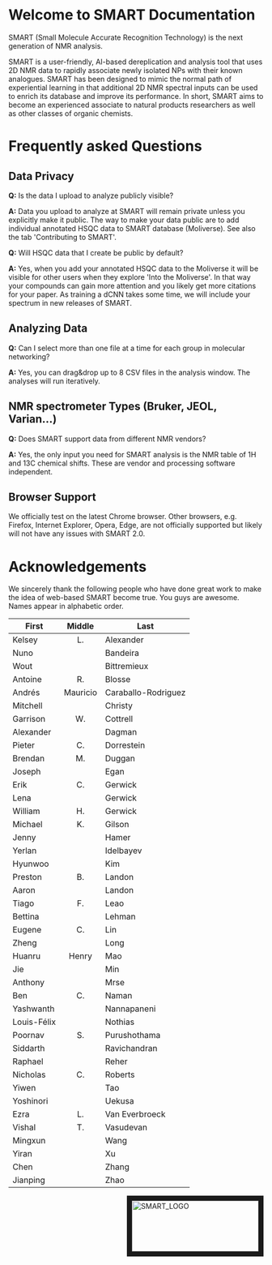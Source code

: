 # Welcome to SMART Documentation

SMART (Small Molecule Accurate Recognition Technology) is the next generation of NMR analysis. 

SMART is a user-friendly, AI-based dereplication and analysis tool that uses 2D NMR data to rapidly associate newly isolated NPs with their known analogues. SMART has been designed to mimic the normal path of experiential learning in that additional 2D NMR spectral inputs can be used to enrich its database and improve its performance. In short, SMART aims to become an experienced associate to natural products researchers as well as other classes of organic chemists.


# Frequently asked Questions

## Data Privacy

**Q:** Is the data I upload to analyze publicly visible?

**A:** Data you upload to analyze at SMART will remain private unless you explicitly make it public. The way to make your data public are to add individual annotated HSQC data to SMART database (Moliverse). See also the tab 'Contributing to SMART'.

**Q:** Will HSQC data that I create be public by default?

**A:** Yes, when you add your annotated HSQC data to the Moliverse it will be visible for other users when they explore 'Into the Moliverse'. In that way your compounds can gain more attention and you likely get more citations for your paper. As training a dCNN takes some time, we will include your spectrum in new releases of SMART.

## Analyzing Data

**Q:** Can I select more than one file at a time for each group in molecular networking?

**A:** Yes, you can drag&drop up to 8 CSV files in the analysis window. The analyses will run iteratively.

## NMR spectrometer Types (Bruker, JEOL, Varian...)

**Q:** Does SMART support data from different NMR vendors?

**A:** Yes, the only input you need for SMART analysis is the NMR table of 1H and 13C chemical shifts. These are vendor and processing software independent.

## Browser Support

We officially test on the latest Chrome browser. Other browsers, e.g. Firefox, Internet Explorer, Opera, Edge, are not officially supported but likely will not have any issues with SMART 2.0.


# Acknowledgements

We sincerely thank the following people who have done great work to make the idea of web-based SMART become true. You guys are awesome. 
Names appear in alphabetic order.

| First       |  Middle  | Last                    |
|-------------|:--------:|-------------------------|
| Kelsey      |    L.    | Alexander               |
| Nuno        |          | Bandeira                |
| Wout        |          | Bittremieux             |
| Antoine     |    R.    | Blosse                  |
| Andrés      | Mauricio | Caraballo-Rodriguez     |
| Mitchell    |          | Christy                 |
| Garrison    |    W.    | Cottrell                |
| Alexander   |          | Dagman                  |
| Pieter      |    C.    | Dorrestein              |
| Brendan     |    M.    | Duggan                  |
| Joseph      |          | Egan                    |
| Erik        |    C.    | Gerwick                 |
| Lena        |          | Gerwick                 |
| William     |    H.    | Gerwick                 |
| Michael     |    K.    | Gilson                  |
| Jenny       |          | Hamer                   |
| Yerlan      |          | Idelbayev               |
| Hyunwoo     |          | Kim                     |
| Preston     |    B.    | Landon                  |
| Aaron       |          | Landon                  |
| Tiago       |    F.    | Leao                    |
| Bettina     |          | Lehman                  |
| Eugene      |    C.    | Lin                     |
| Zheng       |          | Long                    |
| Huanru      |   Henry  | Mao                     |
| Jie         |          | Min                     |
| Anthony     |          | Mrse                    |
| Ben         |    C.    | Naman                   |
| Yashwanth   |          | Nannapaneni             |
| Louis-Félix |          | Nothias                 |
| Poornav     |    S.    | Purushothama            |
| Siddarth    |          | Ravichandran            |
| Raphael     |          | Reher                   |
| Nicholas    |    C.    | Roberts                 |
| Yiwen       |          | Tao                     |
| Yoshinori   |          | Uekusa                  |
| Ezra        |    L.    | Van Everbroeck          |
| Vishal      |    T.    | Vasudevan               |
| Mingxun     |          | Wang                    |
| Yiran       |          | Xu                      |
| Chen        |          | Zhang                   |
| Jianping    |          | Zhao                    |

<a href="https://smart.ucsd.edu/classic" target="_blank"><img src="https://user-images.githubusercontent.com/20175888/70386594-ecd8dc00-194e-11ea-8378-ba1929e90ae4.png" alt="SMART_LOGO" title="USE SMART" align="right" width="250" height="100" border="10" /></a>
